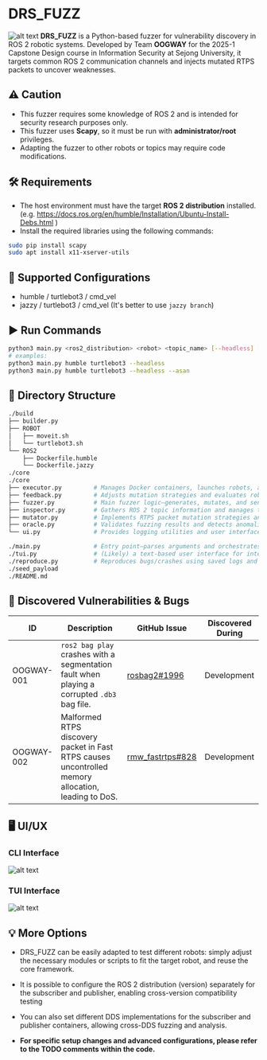 # DRS_FUZZ
![alt text](<DRSFuzz Architecture.png>)
**DRS_FUZZ** is a Python-based fuzzer for vulnerability discovery in ROS 2 robotic systems. 
Developed by Team **OOGWAY** for the 2025-1 Capstone Design course in Information Security at Sejong University, 
it targets common ROS 2 communication channels and injects mutated RTPS packets to uncover weaknesses.

## ⚠️ Caution
- This fuzzer requires some knowledge of ROS 2 and is intended for security research purposes only.
- This fuzzer uses **Scapy**, so it must be run with **administrator/root** privileges.
- Adapting the fuzzer to other robots or topics may require code modifications.

## 🛠 Requirements
- The host environment must have the target **ROS 2 distribution** installed.<br>
(e.g. https://docs.ros.org/en/humble/Installation/Ubuntu-Install-Debs.html )
- Install the required libraries using the following commands:
```bash
sudo pip install scapy
sudo apt install x11-xserver-utils
```

## 🚀 Supported Configurations
- humble / turtlebot3 / cmd_vel
- jazzy / turtlebot3 / cmd_vel (It's better to use `jazzy branch`)

## ▶️ Run Commands
```bash
python3 main.py <ros2_distribution> <robot> <topic_name> [--headless] [--asan]
# examples:
python3 main.py humble turtlebot3 --headless
python3 main.py humble turtlebot3 --headless --asan
```
## 📁 Directory Structure
```bash
./build
├── builder.py
├── ROBOT
│   ├── moveit.sh
│   └── turtlebot3.sh
└── ROS2
    ├── Dockerfile.humble
    └── Dockerfile.jazzy
./core
./core
├── executor.py         # Manages Docker containers, launches robots, and handles logging.
├── feedback.py         # Adjusts mutation strategies and evaluates robot state feedback.
├── fuzzer.py           # Main fuzzer logic—generates, mutates, and sends test cases.
├── inspector.py        # Gathers ROS 2 topic information and manages topic publishers.
├── mutator.py          # Implements RTPS packet mutation strategies and payload generation.
├── oracle.py           # Validates fuzzing results and detects anomalies by analyzing logs.
└── ui.py               # Provides logging utilities and user interface messages.

./main.py               # Entry point—parses arguments and orchestrates the entire fuzzing process.
./tui.py                # (Likely) a text-based user interface for interacting with the tool.
./reproduce.py          # Reproduces bugs/crashes using saved logs and payloads.
./seed_payload
./README.md

```

## 🐞 Discovered Vulnerabilities & Bugs

| ID          | Description                                                                                             | GitHub Issue                                              | Discovered During          |
|-------------|---------------------------------------------------------------------------------------------------------|-----------------------------------------------------------|----------------------------|
| OOGWAY-001  | `ros2 bag play` crashes with a segmentation fault when playing a corrupted `.db3` bag file.             | [rosbag2#1996](https://github.com/ros2/rosbag2/issues/1996) | Development  |
| OOGWAY-002  | Malformed RTPS discovery packet in Fast RTPS causes uncontrolled memory allocation, leading to DoS.     | [rmw_fastrtps#828](https://github.com/ros2/rmw_fastrtps/issues/828) | Development  |


## 🖥️ UI/UX
### CLI Interface
![alt text](image-3.png)

### TUI Interface
![alt text](image-2.png)

## 💡 More Options
- DRS_FUZZ can be easily adapted to test different robots: simply adjust the necessary modules or scripts to fit the target robot, and reuse the core framework.

- It is possible to configure the ROS 2 distribution (version) separately for the subscriber and publisher, enabling cross-version compatibility testing

- You can also set different DDS implementations for the subscriber and publisher containers, allowing cross-DDS fuzzing and analysis.

- **For specific setup changes and advanced configurations, please refer to the TODO comments within the code.**